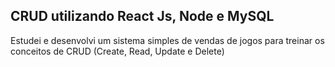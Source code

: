 ## CRUD utilizando React Js, Node e MySQL
Estudei e desenvolvi um sistema simples de vendas de jogos para treinar os conceitos de CRUD (Create, Read, Update e Delete)
